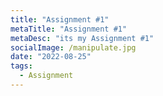 ```yaml
---
title: "Assignment #1"
metaTitle: "Assignment #1"
metaDesc: "its my Assignment #1"
socialImage: /manipulate.jpg
date: "2022-08-25"
tags:
  - Assignment
---
```

